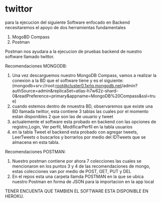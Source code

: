 # twittor
para la ejecucion del siguiente Software enfocado en Backend necesitaremos el apoyo de dos herramientas fundamentales

1. MogoBD Compass
2. Postman

Postman nos ayudara a la ejecucion de pruebas backend de nuestro software llamado twittor.

Recomendaciones MONGODB:

1. Una vez descarguemos nuestro MongoDB Compass, vamos a realizar la conexion a la BD que el software tiene y es el siguiente: (mongodb+srv://root:root@cluster0.1xrlq.mongodb.net/admin?authSource=admin&replicaSet=atlas-h7w62z-shard-0&readPreference=primary&appname=MongoDB%20Compass&ssl=true)
2. cuando estemos dentro de nnuestra BD, observaremos que existe una BD llamada twittor, esta contiene 3 tablas las cuales por el momento estan disponibles 2 que son las de usuario y tweet
3. actualemente el software esta probado en backend con las opciones de registro,Login, Ver perfil, ModificarPerfil en la tabla usuarios 
4. en la tabla Tweet el backend esta probado con agregar tweets, LeerTweets o buscarlos y borrarlos por medio del IDTweets que se almacena en esta tabla.

Recomendaciones POSTMAN:
1. Nuestro postman contiene por ahora 7 colecciones las cuales se mencionaron en los puntos 3 y 4 de las recomendaciones de mongo, estas colecciones van por medio de POST, GET, PUT y DEL
2. En el repos esta una carpeta llamda POSTMAN en la que se ubica nuestro Postman en forma de JSON para la importacion en la app local

TENER ENCUENTA QUE TAMBIEN EL SOFTWARE ESTA DISPONIBLE EN HEROKU.
